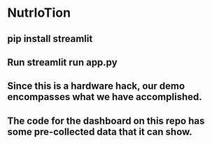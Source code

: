 # NutrIoTion

## pip install streamlit
## Run streamlit run app.py

## Since this is a hardware hack, our demo encompasses what we have accomplished. 
## The code for the dashboard on this repo has some pre-collected data that it can show.
